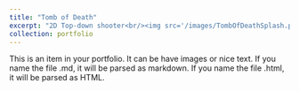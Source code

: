 ```yaml
---
title: "Tomb of Death"
excerpt: "2D Top-down shooter<br/><img src='/images/TombOfDeathSplash.png'>"
collection: portfolio
---
```


This is an item in your portfolio. It can be have images or nice text. If you name the file .md, it will be parsed as markdown. If you name the file .html, it will be parsed as HTML. 
